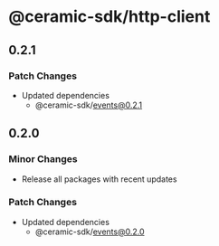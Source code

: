 # @ceramic-sdk/http-client

## 0.2.1

### Patch Changes

- Updated dependencies
  - @ceramic-sdk/events@0.2.1

## 0.2.0

### Minor Changes

- Release all packages with recent updates

### Patch Changes

- Updated dependencies
  - @ceramic-sdk/events@0.2.0
